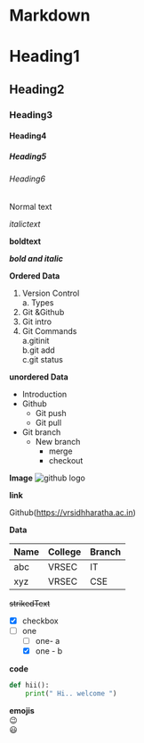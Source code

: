 # Markdown
# Heading1
## Heading2
### Heading3
#### Heading4
##### Heading5
###### Heading6
Normal text

*italictext*

**boldtext**

***bold and italic***

**Ordered Data**
1. Version Control       
   a. Types    
2. Git &Github  
3. Git intro 
4. Git Commands  
  a.gitinit  
  b.git add   
  c.git status
  
**unordered Data**
- Introduction  
- Github   
  - Git push  
  - Git pull  
- Git branch  
  - New branch
    - merge
    - checkout  


**Image**
![github logo](https://github.githubassets.com/images/modules/open_graph/github-octocat.png)    

**link**

Github(https://vrsidhharatha.ac.in)

**Data**  

|Name|College|Branch|  
|----|----|----|
|abc|VRSEC|IT|    
|xyz|VRSEC|CSE|  

~~strikedText~~  
- [x] checkbox       
- [ ] one      
     - [ ] one- a                
     - [x] one - b     

**code** 
 
 ```python  
 def hii():     
     print(" Hi.. welcome ")  
 ```   
**emojis**  
:wink:  
:smiley:


